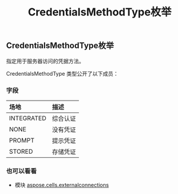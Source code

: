 ﻿---
title: CredentialsMethodType枚举
second_title: Aspose.Cells for Python via .NET API 参考文献
description:
type: docs
weight: 100
url: /zh/python-net/aspose.cells.externalconnections/credentialsmethodtype/
is_root: false
---
## CredentialsMethodType枚举
指定用于服务器访问的凭据方法。



CredentialsMethodType 类型公开了以下成员：

### 字段
|场地|描述|
| :- | :- |
| INTEGRATED |综合认证|
| NONE |没有凭证|
| PROMPT |提示凭证|
| STORED |存储凭证|



### 也可以看看
* 模块 [aspose.cells.externalconnections](..)
